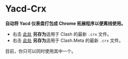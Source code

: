 # Yacd-Crx

**自动将 Yacd 仪表盘打包成 Chrome 拓展程序以便离线使用。**

- 右击 [此处](https://github.com/huangyinhaow/yacd-crx/releases/download/auto/yacd.crx) **另存为**适用于 Clash 的最新 `.crx` 文件。
- 右击 [此处](https://github.com/huangyinhaow/yacd-crx/releases/download/auto/yacd-meta.crx) **另存为**适用于 Clash.Meta 的最新 `.crx` 文件。

目前，你只可以同时使用其中一个。
